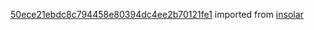 [50ece21ebdc8c794458e80394dc4ee2b70121fe1](https://github.com/insolar/insolar/commit/50ece21ebdc8c794458e80394dc4ee2b70121fe1) imported from [insolar](https://github.com/insolar/insolar)
